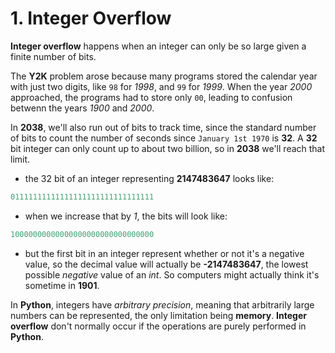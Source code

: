 # 1. Integer Overflow

**Integer overflow** happens when an integer can only be so large given a finite number of bits.

The **Y2K** problem arose because many programs stored the calendar year with just two digits, like `98` for _1998_, and `99` for _1999_. When the year _2000_ approached, the programs had to store only `00`, leading to confusion betwenn the years _1900_ and _2000_.

In **2038**, we'll also run out of bits to track time, since the standard number of bits to count the number of seconds since `January 1st 1970` is **32**. A **32** bit integer can only count up to about two billion, so in **2038** we'll reach that limit.

- the 32 bit of an integer representing **2147483647** looks like:

```c
01111111111111111111111111111111
```

- when we increase that by _1_, the bits will look like:

```c
10000000000000000000000000000000
```

- but the first bit in an integer represent whether or not it's a negative value, so the decimal value will actually be **-2147483647**, the lowest possible _negative_ value of an _int_. So computers might actually think it's sometime in **1901**.

In **Python**, integers have _arbitrary precision_, meaning that arbitrarily large numbers can be represented, the only limitation being **memory**. **Integer overflow** don't normally occur if the operations are purely performed in **Python**.
